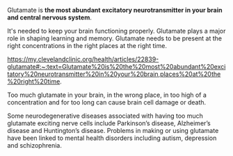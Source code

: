 Glutamate is **the most abundant excitatory neurotransmitter in your brain and central nervous system**.

It's needed to keep your brain functioning properly. Glutamate plays a major role in shaping learning and memory. Glutamate needs to be present at the right concentrations in the right places at the right time.

https://my.clevelandclinic.org/health/articles/22839-glutamate#:~:text=Glutamate%20is%20the%20most%20abundant%20excitatory%20neurotransmitter%20in%20your%20brain,places%20at%20the%20right%20time. 


Too much glutamate in your brain, in the wrong place, in too high of a concentration and for too long can cause brain cell damage or death. 

Some neurodegenerative diseases associated with having too much glutamate exciting nerve cells include Parkinson’s disease, Alzheimer’s disease and Huntington’s disease. Problems in making or using glutamate have been linked to mental health disorders including autism, depression and schizophrenia.